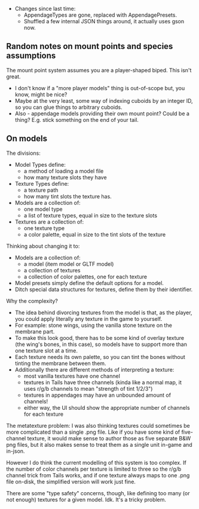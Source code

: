 * Changes since last time:
    * AppendageTypes are gone, replaced with AppendagePresets.
    * Shuffled a few internal JSON things around, it actually uses gson now.

## Random notes on mount points and species assumptions

The mount point system assumes you are a player-shaped biped. This isn't great.

* I don't know if a "more player models" thing is out-of-scope but, you know, might be nice?
* Maybe at the very least, some way of indexing cuboids by an integer ID, so you can glue things to arbitrary cuboids.
* Also - appendage models providing their own mount point? Could be a thing? E.g. stick something on the end of your tail.

## On models

The divisions:

* Model Types define:
  * a method of loading a model file
  * how many texture slots they have
* Texture Types define:
  * a texture path
  * how many tint slots the texture has.
* Models are a collection of:
  * one model type
  * a list of texture types, equal in size to the texture slots
* Textures are a collection of:
  * one texture type
  * a color palette, equal in size to the tint slots of the texture

Thinking about changing it to:

* Models are a collection of:
  * a model (item model or GLTF model)
  * a collection of textures
  * a collection of color palettes, one for each texture
* Model presets simply define the default options for a model.
* Ditch special data structures for textures, define them by their identifier.

Why the complexity?

* The idea behind divorcing textures from the model is that, as the player, you could apply literally any texture in the game to yourself. 
* For example: stone wings, using the vanilla stone texture on the membrane part.
* To make this look good, there has to be some kind of overlay texture (the wing's bones, in this case), so models have to support more than one texture slot at a time.
* Each texture needs its own palette, so you can tint the bones without tinting the membrane between them.
* Additionally there are different methods of interpreting a texture:
  * most vanilla textures have one channel
  * textures in Tails have three channels (kinda like a normal map, it uses r/g/b channels to mean "strength of tint 1/2/3")
  * textures in appendages may have an unbounded amount of channels!
  * either way, the UI should show the appropriate number of channels for each texture
  
The metatexture problem: I was also thinking textures could sometimes be more complicated than a single .png file. Like if you have some kind of five-channel texture, it would make sense to author those as five separate B&W png files, but it also makes sense to treat them as a single unit in-game and in-json.

However I do think the current modelling of this system is too complex. If the number of color channels per texture is limited to three so the r/g/b channel trick from Tails works, and if one texture always maps to one .png file on-disk, the simplified version will work just fine.

There are some "type safety" concerns, though, like defining too many (or not enough) textures for a given model. Idk. It's a tricky problem.